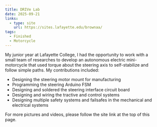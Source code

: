 ```yaml
---
title: DRIVe Lab
date: 2025-09-21
links:
  - type: site
    url: https://sites.lafayette.edu/brownaa/
tags:
  - Finished
  - Motorcycle
---
```


My junior year at Lafayette College, I had the opportunity to work with a small team of researches to develop an autonomous electric mini-motorcycle that used torque about the steering axis to self-stabilize and follow simple paths. My contributions included:
- Designing the steering motor mount for manufacturing
- Programming the steering Arduino FSM
- Designing and soldered the steering interface circuit board
- Designing and wiring the tractive and control systems
- Designing multiple safety systems and failsafes in the mechanical and electrical systems

For more pictures and videos, please follow the site link at the top of this page.

<!--more-->
